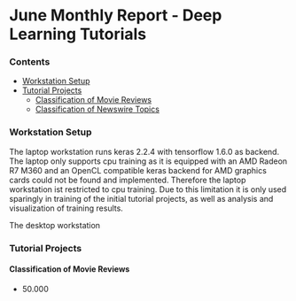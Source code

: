 # June Monthly Report - Deep Learning Tutorials

### Contents
- [Workstation Setup](#Workstation-Setup)
- [Tutorial Projects](#Tutorial-Projects)
    - [Classification of Movie Reviews](#Classification-of-Movie-Reviews)
    - [Classification of Newswire Topics](#Classification-of-Newswire-Topics)

### Workstation Setup
The laptop workstation runs keras 2.2.4 with tensorflow 1.6.0 as backend. The laptop only supports cpu training as it
 is equipped with an AMD Radeon R7 M360 and an OpenCL compatible keras backend for AMD graphics cards could not be 
 found and implemented. Therefore the laptop workstation ist restricted to cpu training. Due to this limitation it is
 only used sparingly in training of the initial tutorial projects, as well as analysis and visualization of training 
 results.

The desktop workstation

### Tutorial Projects
#### Classification of Movie Reviews
- 50.000